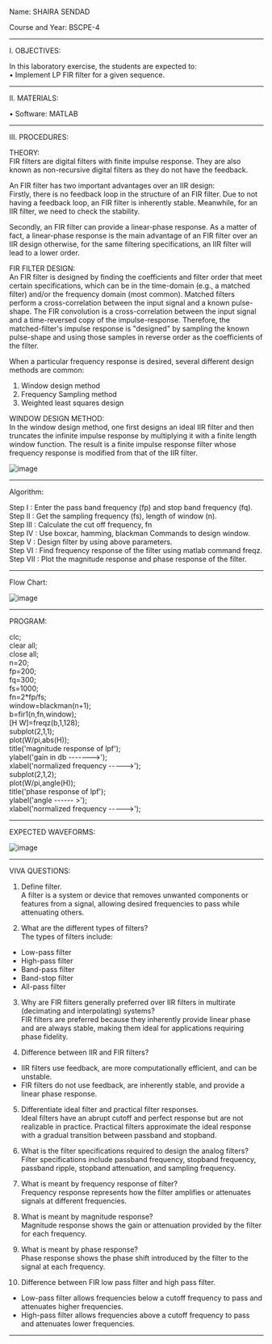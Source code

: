 Name: SHAIRA SENDAD

Course and Year: BSCPE-4

---

I. OBJECTIVES:  

In this laboratory exercise, the students are expected to:  
• Implement LP FIR filter for a given sequence.  

---

II. MATERIALS:  

• Software: MATLAB  

---

III. PROCEDURES:  

THEORY:  
FIR filters are digital filters with finite impulse response. They are also known as non-recursive digital filters as they do not have the feedback.  

An FIR filter has two important advantages over an IIR design:  
Firstly, there is no feedback loop in the structure of an FIR filter. Due to not having a feedback loop, an FIR filter is inherently stable. Meanwhile, for an IIR filter, we need to check the stability.  

Secondly, an FIR filter can provide a linear-phase response. As a matter of fact, a linear-phase response is the main advantage of an FIR filter over an IIR design otherwise, for the same filtering specifications, an IIR filter will lead to a lower order.  

FIR FILTER DESIGN:  
An FIR filter is designed by finding the coefficients and filter order that meet certain specifications, which can be in the time-domain (e.g., a matched filter) and/or the frequency domain (most common). Matched filters perform a cross-correlation between the input signal and a known pulse-shape. The FIR convolution is a cross-correlation between the input signal and a time-reversed copy of the impulse-response. Therefore, the matched-filter's impulse response is "designed" by sampling the known pulse-shape and using those samples in reverse order as the coefficients of the filter.  

When a particular frequency response is desired, several different design methods are common:  
1. Window design method  
2. Frequency Sampling method  
3. Weighted least squares design  

WINDOW DESIGN METHOD:  
In the window design method, one first designs an ideal IIR filter and then truncates the infinite impulse response by multiplying it with a finite length window function. The result is a finite impulse response filter whose frequency response is modified from that of the IIR filter.  

![image](https://github.com/user-attachments/assets/61c84252-984d-4b95-9cc3-1a472162d12c)

---

Algorithm:  

Step I : Enter the pass band frequency (fp) and stop band frequency (fq).  
Step II : Get the sampling frequency (fs), length of window (n).  
Step III : Calculate the cut off frequency, fn  
Step IV : Use boxcar, hamming, blackman Commands to design window.  
Step V : Design filter by using above parameters.  
Step VI : Find frequency response of the filter using matlab command freqz.  
Step VII : Plot the magnitude response and phase response of the filter.  

---

Flow Chart:  

![image](https://github.com/user-attachments/assets/980d8f47-157b-429b-af5c-3587c5900374)

---

PROGRAM:  

clc;  
clear all;  
close all;  
n=20;  
fp=200;  
fq=300;  
fs=1000;  
fn=2*fp/fs;  
window=blackman(n+1);  
b=fir1(n,fn,window);  
[H W]=freqz(b,1,128);  
subplot(2,1,1);  
plot(W/pi,abs(H));  
title('magnitude response of lpf');  
ylabel('gain in db ------->');  
xlabel('normalized frequency ----->');  
subplot(2,1,2);  
plot(W/pi,angle(H));  
title('phase response of lpf');  
ylabel('angle ------ >');  
xlabel('normalized frequency ----->');  

---

EXPECTED WAVEFORMS:  

![image](https://github.com/user-attachments/assets/18083c10-4660-4d07-81d3-a0914a2834e7)

---

VIVA QUESTIONS:  

1. Define filter.  
A filter is a system or device that removes unwanted components or features from a signal, allowing desired frequencies to pass while attenuating others.  

2. What are the different types of filters?  
The types of filters include:  
- Low-pass filter  
- High-pass filter  
- Band-pass filter  
- Band-stop filter  
- All-pass filter  

3. Why are FIR filters generally preferred over IIR filters in multirate (decimating and interpolating) systems?  
FIR filters are preferred because they inherently provide linear phase and are always stable, making them ideal for applications requiring phase fidelity.  

4. Difference between IIR and FIR filters?  
- IIR filters use feedback, are more computationally efficient, and can be unstable.  
- FIR filters do not use feedback, are inherently stable, and provide a linear phase response.  

5. Differentiate ideal filter and practical filter responses.  
Ideal filters have an abrupt cutoff and perfect response but are not realizable in practice. Practical filters approximate the ideal response with a gradual transition between passband and stopband.  

6. What is the filter specifications required to design the analog filters?  
Filter specifications include passband frequency, stopband frequency, passband ripple, stopband attenuation, and sampling frequency.  

7. What is meant by frequency response of filter?  
Frequency response represents how the filter amplifies or attenuates signals at different frequencies.  

8. What is meant by magnitude response?  
Magnitude response shows the gain or attenuation provided by the filter for each frequency.  

9. What is meant by phase response?  
Phase response shows the phase shift introduced by the filter to the signal at each frequency.  

10. Difference between FIR low pass filter and high pass filter.  
- Low-pass filter allows frequencies below a cutoff frequency to pass and attenuates higher frequencies.  
- High-pass filter allows frequencies above a cutoff frequency to pass and attenuates lower frequencies.  

---  
